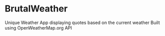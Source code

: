 # BrutalWeather
Unique Weather App displaying quotes based on the current weather
Built using OpenWeatherMap.org API

